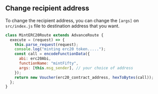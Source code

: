 ## Change recipient address

To change the recipient address, you can change the `[args]` on `src/index.js` file to destination address that you want.

```javascript
class MintERC20Route extends AdvanceRoute {
  execute = (request) => {
    this.parse_request(request);
    console.log("minting erc20 token.....");
    const call = encodeFunctionData({
      abi: erc20Abi,
      functionName: "mintFifty",
      args: [this.msg_sender], // your choice of address
    });
    return new Voucher(erc20_contract_address, hexToBytes(call));
  };
}
```

